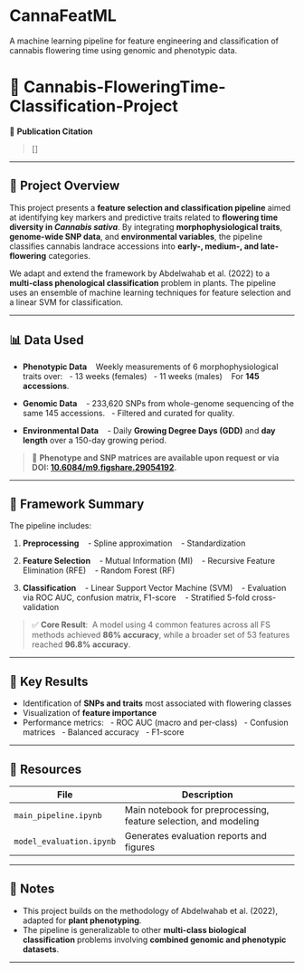 # CannaFeatML
A machine learning pipeline for feature engineering and classification of cannabis flowering time using genomic and phenotypic data.


# 🌿 Cannabis-FloweringTime-Classification-Project

📖 **Publication Citation**  
> []

---

## 🧬 Project Overview

This project presents a **feature selection and classification pipeline** aimed at identifying key markers and predictive traits related to **flowering time diversity in *Cannabis sativa***. By integrating **morphophysiological traits**, **genome-wide SNP data**, and **environmental variables**, the pipeline classifies cannabis landrace accessions into **early-, medium-, and late-flowering** categories.

We adapt and extend the framework by Abdelwahab et al. (2022) to a **multi-class phenological classification** problem in plants. The pipeline uses an ensemble of machine learning techniques for feature selection and a linear SVM for classification.

---

## 📊 Data Used

- **Phenotypic Data**  
  Weekly measurements of 6 morphophysiological traits over:
  - 13 weeks (females)
  - 11 weeks (males)  
  For **145 accessions**.

- **Genomic Data**  
  - 233,620 SNPs from whole-genome sequencing of the same 145 accessions.
  - Filtered and curated for quality.

- **Environmental Data**  
  - Daily **Growing Degree Days (GDD)** and **day length** over a 150-day growing period.

> 📎 **Phenotype and SNP matrices are available upon request or via DOI: [10.6084/m9.figshare.29054192](https://doi.org/10.6084/m9.figshare.29054192).**


---

## 🧪 Framework Summary
The pipeline includes:

1. **Preprocessing**
   - Spline approximation
   - Standardization

2. **Feature Selection**
   - Mutual Information (MI)
   - Recursive Feature Elimination (RFE)
   - Random Forest (RF)

3. **Classification**
   - Linear Support Vector Machine (SVM)
   - Evaluation via ROC AUC, confusion matrix, F1-score
   - Stratified 5-fold cross-validation

> ✅ **Core Result**:  
> A model using 4 common features across all FS methods achieved **86% accuracy**, while a broader set of 53 features reached **96.8% accuracy**.

---

## 📌 Key Results

- Identification of **SNPs and traits** most associated with flowering classes
- Visualization of **feature importance**
- Performance metrics:
  - ROC AUC (macro and per-class)
  - Confusion matrices
  - Balanced accuracy
  - F1-score

---

## 📁 Resources

| File | Description |
|------|-------------|
| `main_pipeline.ipynb` | Main notebook for preprocessing, feature selection, and modeling |
| `model_evaluation.ipynb` | Generates evaluation reports and figures |

---

## 📝 Notes

- This project builds on the methodology of Abdelwahab et al. (2022), adapted for **plant phenotyping**.
- The pipeline is generalizable to other **multi-class biological classification** problems involving **combined genomic and phenotypic datasets**.

---

